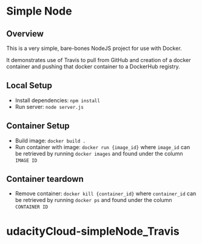 # Simple Node
## Overview
This is a very simple, bare-bones NodeJS project for use with Docker.

It demonstrates use of Travis to pull from GitHub and creation of a docker container and pushing that docker container to a DockerHub registry.



## Local Setup
* Install dependencies: `npm install`
* Run server: `node server.js`

## Container Setup
* Build image: `docker build .`
* Run container with image: `docker run {image_id}` where `image_id` can be retrieved by running `docker images` and found under the column `IMAGE ID`

## Container teardown
* Remove container: `docker kill {container_id}` where `container_id` can be retrieved by running `docker ps` and found under the column `CONTAINER ID`
# udacityCloud-simpleNode_Travis

